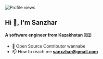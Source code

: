 ![Profile views](https://komarev.com/ghpvc/?username=sanxzhar&color=39D353)

<h2 align="left">Hi 👋, I'm Sanzhar</h2>
<h4 align="left">A software engineer from Kazakhstan 🇰🇿</h4>

- 📂 Open Source Contributor wannabe
- 📫 How to reach me **sanxzhar@gmail.com**

